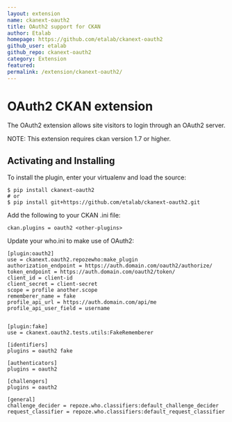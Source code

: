 ```yaml
---
layout: extension
name: ckanext-oauth2
title: OAuth2 support for CKAN
author: Etalab
homepage: https://github.com/etalab/ckanext-oauth2
github_user: etalab
github_repo: ckanext-oauth2
category: Extension
featured: 
permalink: /extension/ckanext-oauth2/
---
```



OAuth2 CKAN extension
=====================

The OAuth2 extension allows site visitors to login through an OAuth2 server.

NOTE: This extension requires ckan version 1.7 or higher.

Activating and Installing
-------------------------

To install the plugin, enter your virtualenv and load the source:

``` sourceCode
$ pip install ckanext-oauth2
# or
$ pip install git+https://github.com/etalab/ckanext-oauth2.git
```

Add the following to your CKAN .ini file:

``` sourceCode
ckan.plugins = oauth2 <other-plugins>
```

Update your who.ini to make use of OAuth2:

``` sourceCode
[plugin:oauth2]
use = ckanext.oauth2.repozewho:make_plugin
authorization_endpoint = https://auth.domain.com/oauth2/authorize/
token_endpoint = https://auth.domain.com/oauth2/token/
client_id = client-id
client_secret = client-secret
scope = profile another.scope
rememberer_name = fake
profile_api_url = https://auth.domain.com/api/me
profile_api_user_field = username


[plugin:fake]
use = ckanext.oauth2.tests.utils:FakeRememberer

[identifiers]
plugins = oauth2 fake

[authenticators]
plugins = oauth2

[challengers]
plugins = oauth2

[general]
challenge_decider = repoze.who.classifiers:default_challenge_decider
request_classifier = repoze.who.classifiers:default_request_classifier
```

